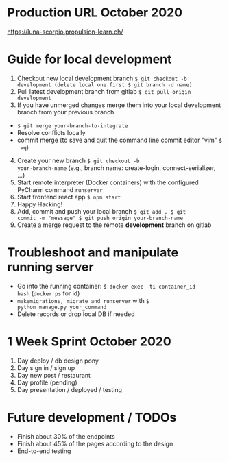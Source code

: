 # Production URL October 2020
https://luna-scorpio.propulsion-learn.ch/

# Guide for local development
1. Checkout new local development branch <code>$ git checkout -b development (delete local one first $ git branch -d name)</code>
2. Pull latest development branch from gitlab <code>$ git pull origin development</code>
3. If you have unmerged changes merge them into your local development branch from your previous branch
* <code>$ git merge your-branch-to-integrate</code>
* Resolve conflicts locally
* commit merge (to save and quit the command line commit editor "vim" <code>$ :wq</code>)
4. Create your new branch <code>$ git checkout -b your-branch-name</code> (e.g., branch name: create-login, connect-serializer, ...)
5. Start remote interpreter (Docker containers) with the configured PyCharm command <code>runserver</code>
6. Start frontend react app <code>$ npm start</code>
7. Happy Hacking!
8. Add, commit and push your local branch <code>$ git add . $ git commit -m "message" $ git push origin your-branch-name</code>
9. Create a merge request to the remote <strong>development</strong> branch on gitlab

# Troubleshoot and manipulate running server
* Go into the running container: <code>$ docker exec -ti container_id bash</code> (<code>docker ps</code> for id)
* <code>makemigrations, migrate and runserver</code> with <code>$ python manage.py your_command</code>
* Delete records or drop local DB if needed 

# 1 Week Sprint October 2020
1. Day deploy / db design pony
2. Day sign in / sign up
3. Day new post / restaurant
4. Day profile (pending)
5. Day presentation / deployed / testing

# Future development / TODOs
* Finish about 30% of the endpoints
* Finish about 45% of the pages according to the design
* End-to-end testing
